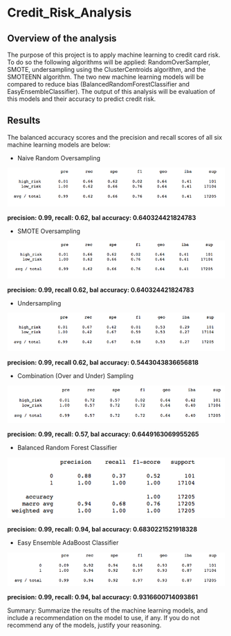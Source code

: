 # Credit_Risk_Analysis

## Overview of the analysis

The purpose of this project is to apply machine learning to credit card risk. To do so the following algorithms will be applied: RandomOverSampler, SMOTE, undersampling using the ClusterCentroids algorithm, and the SMOTEENN algorithm. The two new machine learning models will be compared to reduce bias (BalancedRandomForestClassifier and EasyEnsembleClassifier). The output of this analysis will be evaluation of this models and their accuracy to predict credit risk.

## Results
The balanced accuracy scores and the precision and recall scores of all six machine learning models are below:

- Naive Random Oversampling 

![alt_text](https://github.com/NassimNatA/Credit_Risk_Analysis/blob/main/Screen%20Shot%202021-01-10%20at%201.33.30%20AM.png)

**precision: 0.99, recall: 0.62, bal accuracy: 0.640324421824783**

- SMOTE Oversampling

![alt_text](https://github.com/NassimNatA/Credit_Risk_Analysis/blob/main/Screen%20Shot%202021-01-10%20at%201.33.39%20AM.png)

**precision: 0.99, recall 0.62, bal accuracy: 0.640324421824783**

- Undersampling

![alt_text](https://github.com/NassimNatA/Credit_Risk_Analysis/blob/main/Screen%20Shot%202021-01-10%20at%201.33.45%20AM.png)

**precision: 0.99, recall 0.62, bal accuracy: 0.5443043836656818**

- Combination (Over and Under) Sampling

![alt_text](https://github.com/NassimNatA/Credit_Risk_Analysis/blob/main/Screen%20Shot%202021-01-10%20at%201.33.49%20AM.png)

**precision: 0.99, recall: 0.57, bal accuracy: 0.6449163069955265**

- Balanced Random Forest Classifier

![alt_text](https://github.com/NassimNatA/Credit_Risk_Analysis/blob/main/Screen%20Shot%202021-01-10%20at%201.44.52%20AM.png)

**precision: 0.99, recall: 0.94, bal accuracy: 0.6830221521918328**

- Easy Ensemble AdaBoost Classifier

![alt_text](https://github.com/NassimNatA/Credit_Risk_Analysis/blob/main/Screen%20Shot%202021-01-10%20at%201.44.58%20AM.png)

**precision: 0.99, recall: 0.94, bal accuracy: 0.9316600714093861** 



Summary: Summarize the results of the machine learning models, and include a recommendation on the model to use, if any. If you do not recommend any of the models, justify your reasoning.
